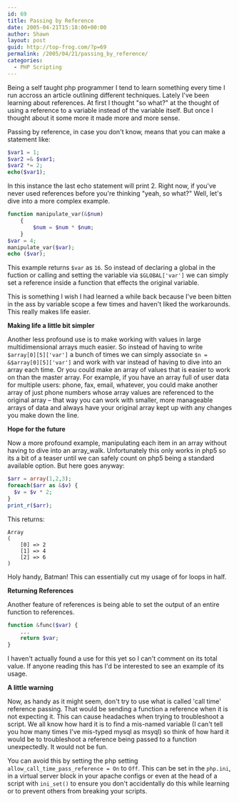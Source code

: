 ```yaml
---
id: 69
title: Passing by Reference
date: 2005-04-21T15:18:00+00:00
author: Shawn
layout: post
guid: http://top-frog.com/?p=69
permalink: /2005/04/21/passing_by_reference/
categories:
  - PHP Scripting
---
```

Being a self taught php programmer I tend to learn something every time I run accross an article outlining different techniques. Lately I've been learning about references. At first I thought "so what?" at the thought of using a reference to a variable instead of the variable itself. But once I thought about it some more it made more and more sense.



Passing by reference, in case you don't know, means that you can make a statement like:

``` php
$var1 = 1;
$var2 =& $var1;
$var2 *= 2;
echo($var1);
```

In this instance the last echo statement will print 2. Right now, if you've never used references before you're thinking "yeah, so what?" Well, let's dive into a more complex example.

``` php
function manipulate_var(&$num)
    {
        $num = $num * $num;
    }
$var = 4;
manipulate_var($var);
echo ($var);
```

This example returns `$var` as `16`. So instead of declaring a global in the fuction or calling and setting the variable via `$GLOBAL['var']` we can simply set a reference inside a function that effects the original variable.

This is something I wish I had learned a while back because I've been bitten in the ass by variable scope a few times and haven't liked the workarounds. This really makes life easier.

**Making life a little bit simpler**

Another less profound use is to make working with values in large multidimensional arrays much easier. So instead of having to write `$array[0][5]['var']` a bunch of times we can simply associate `$n = &$array[0][5]['var']` and work with var instead of having to dive into an array each time. Or you could make an array of values that is easier to work on than the master array. For example, if you have an array full of user data for multiple users: phone, fax, email, whatever, you could make another array of just phone numbers whose array values are referenced to the original array – that way you can work with smaller, more manageable arrays of data and always have your original array kept up with any changes you make down the line.

**Hope for the future**

Now a more profound example, manipulating each item in an array without having to dive into an array_walk. Unfortunately this only works in php5 so its a bit of a teaser until we can safely count on php5 being a standard available option. But here goes anyway:

``` php
$arr = array(1,2,3);
foreach($arr as &$v) {
  $v = $v * 2;    
}
print_r($arr);
```

This returns:

```
Array
(
    [0] => 2
    [1] => 4
    [2] => 6
)
```

Holy handy, Batman! This can essentially cut my usage of for loops in half.

**Returning References**

Another feature of references is being able to set the output of an entire function to references.

``` php
function &func($var) {
    ...
    return $var;
}
```

I haven't actually found a use for this yet so I can't comment on its total value. If anyone reading this has I'd be interested to see an example of its usage.

**A little warning**

Now, as handy as it might seem, don't try to use what is called 'call time' reference passing. That would be sending a function a reference when it is not expecting it. This can cause headaches when trying to troubleshoot a script. We all know how hard it is to find a mis-named variable (I can't tell you how many times I've mis-typed mysql as msyql) so think of how hard it would be to troubleshoot a reference being passed to a function unexpectedly. It would not be fun.

You can avoid this by setting the php setting `allow_call_time_pass_reference = On` to `Off`. This can be set in the `php.ini`, in a virtual server block in your apache configs or even at the head of a script with `ini_set()` to ensure you don't accidentally do this while learning or to prevent others from breaking your scripts.